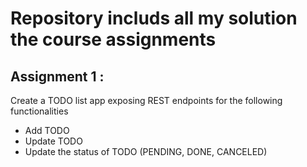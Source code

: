 # Repository includs all my solution the course assignments 
## Assignment 1 : 
Create a TODO list app exposing REST endpoints for the following functionalities
- Add TODO
- Update TODO
- Update the status of TODO (PENDING, DONE, CANCELED)